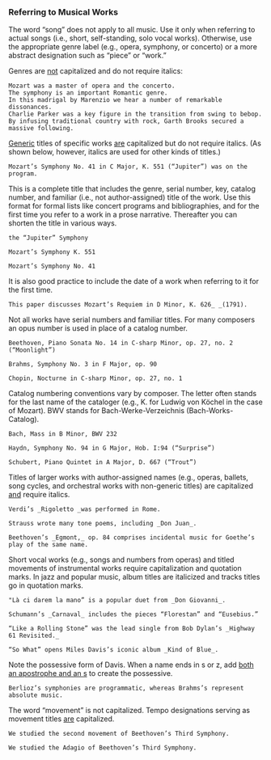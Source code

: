 ### Referring to Musical Works
The word “song” does not apply to all music. Use it only when referring to actual songs (i.e., short, self-standing, solo vocal works). Otherwise, use the appropriate genre label (e.g., opera, symphony, or concerto) or a more abstract designation such as “piece” or “work.”

Genres are <span style="text-decoration:underline;">not</span> capitalized and do not require italics:

	Mozart was a master of opera and the concerto.
	The symphony is an important Romantic genre.
	In this madrigal by Marenzio we hear a number of remarkable dissonances.
	Charlie Parker was a key figure in the transition from swing to bebop.
	By infusing traditional country with rock, Garth Brooks secured a massive following.  

<span style="text-decoration:underline;">Generic</span> titles of specific works <span style="text-decoration:underline;">are</span> capitalized but do not require italics. (As shown below, however, italics are used for other kinds of titles.)

    Mozart’s Symphony No. 41 in C Major, K. 551 (“Jupiter”) was on the program.

This is a complete title that includes the genre, serial number, key, catalog number, and familiar (i.e., not author-assigned) title of the work. Use this format for formal lists like concert programs and bibliographies, and for the first time you refer to a work in a prose narrative. Thereafter you can shorten the title in various ways. 

    the “Jupiter” Symphony

    Mozart’s Symphony K. 551

    Mozart’s Symphony No. 41  

It is also good practice to include the date of a work when referring to it for the first time. 
	
	This paper discusses Mozart’s Requiem in D Minor, K. 626_ _(1791).

Not all works have serial numbers and familiar titles. For many composers an opus number is used in place of a catalog number.

    Beethoven, Piano Sonata No. 14 in C-sharp Minor, op. 27, no. 2 (“Moonlight”)

    Brahms, Symphony No. 3 in F Major, op. 90

    Chopin, Nocturne in C-sharp Minor, op. 27, no. 1

Catalog numbering conventions vary by composer. The letter often stands for the last name of the cataloger (e.g., K. for Ludwig von Köchel in the case of Mozart). BWV stands for Bach-Werke-Verzeichnis (Bach-Works-Catalog).

    Bach, Mass in B Minor, BWV 232

    Haydn, Symphony No. 94 in G Major, Hob. I:94 (“Surprise”)

    Schubert, Piano Quintet in A Major, D. 667 (“Trout”)

Titles of larger works with author-assigned names (e.g., operas, ballets, song cycles, and orchestral works with non-generic titles) are capitalized <span style="text-decoration:underline;">and</span> require italics.

    Verdi’s _Rigoletto _was performed in Rome.

    Strauss wrote many tone poems, including _Don Juan_.

    Beethoven’s _Egmont,_ op. 84 comprises incidental music for Goethe’s play of the same name.

Short vocal works (e.g., songs and numbers from operas) and titled movements of instrumental works require capitalization and quotation marks. In jazz and popular music, album titles are italicized and tracks titles go in quotation marks.

	"Là ci darem la mano” is a popular duet from _Don Giovanni_.

	Schumann’s _Carnaval_ includes the pieces “Florestan” and “Eusebius.”

	“Like a Rolling Stone” was the lead single from Bob Dylan’s _Highway 61 Revisited._

	“So What” opens Miles Davis’s iconic album _Kind of Blue_.

Note the possessive form of Davis. When a name ends in s or z, add <span style="text-decoration:underline;">both an apostrophe and an s</span> to create the possessive.

	Berlioz’s symphonies are programmatic, whereas Brahms’s represent absolute music.

The word “movement” is not capitalized. Tempo designations serving as movement titles <span style="text-decoration:underline;">are</span> capitalized. 

	We studied the second movement of Beethoven’s Third Symphony.

	We studied the Adagio of Beethoven’s Third Symphony.
